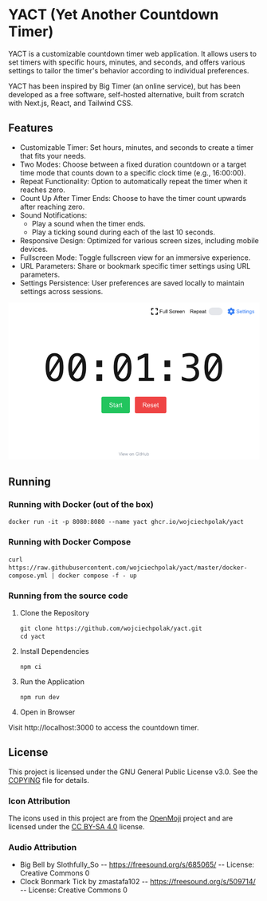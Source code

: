 # YACT (Yet Another Countdown Timer)

YACT is a customizable countdown timer web application.  It allows
users to set timers with specific hours, minutes, and seconds, and
offers various settings to tailor the timer's behavior according to
individual preferences.

YACT has been inspired by Big Timer (an online service), but has been
developed as a free software, self-hosted alternative, built from
scratch with Next.js, React, and Tailwind CSS.

## Features

- Customizable Timer: Set hours, minutes, and seconds to create a
  timer that fits your needs.
- Two Modes: Choose between a fixed duration countdown or a target
  time mode that counts down to a specific clock time (e.g., 16:00:00).
- Repeat Functionality: Option to automatically repeat the timer when
  it reaches zero.
- Count Up After Timer Ends: Choose to have the timer count upwards
  after reaching zero.
- Sound Notifications:
  - Play a sound when the timer ends.
  - Play a ticking sound during each of the last 10 seconds.
- Responsive Design: Optimized for various screen sizes, including
  mobile devices.
- Fullscreen Mode: Toggle fullscreen view for an immersive experience.
- URL Parameters: Share or bookmark specific timer settings using URL
  parameters.
- Settings Persistence: User preferences are saved locally to maintain
  settings across sessions.

<picture>
  <source media="(prefers-color-scheme: dark)" srcset="./.screenshots/main-view-dark.png">
  <source media="(prefers-color-scheme: light)" srcset="./.screenshots/main-view-light.png">
  <img alt="Screenshot of YACT" src="./.screenshots/main-view-light.png">
</picture>

## Running

### Running with Docker (out of the box)

```shell
docker run -it -p 8080:8080 --name yact ghcr.io/wojciechpolak/yact
```

### Running with Docker Compose

```shell
curl https://raw.githubusercontent.com/wojciechpolak/yact/master/docker-compose.yml | docker compose -f - up
```

### Running from the source code

1. Clone the Repository

   ```shell
   git clone https://github.com/wojciechpolak/yact.git
   cd yact
   ```

2. Install Dependencies

   ```shell
   npm ci
   ```

3. Run the Application

   ```shell
   npm run dev
   ```

4. Open in Browser

Visit http://localhost:3000 to access the countdown timer.

## License

This project is licensed under the GNU General Public License v3.0.
See the [COPYING](COPYING) file for details.

### Icon Attribution

The icons used in this project are from the [OpenMoji](https://openmoji.org)
project and are licensed under the
[CC BY-SA 4.0](https://creativecommons.org/licenses/by-sa/4.0/) license.

### Audio Attribution

- Big Bell by Slothfully_So -- https://freesound.org/s/685065/ -- License: Creative Commons 0
- Clock Bonmark Tick by zmastafa102 -- https://freesound.org/s/509714/ -- License: Creative Commons 0
